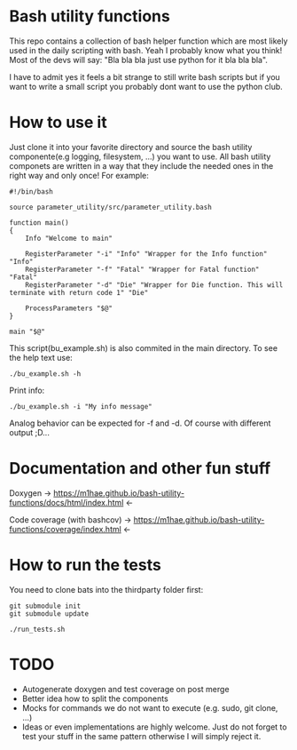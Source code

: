 # Bash utility functions
This repo contains a collection of bash helper function which are most likely used in the daily scripting with bash. Yeah I probably know what you think! Most of the devs will say: "Bla bla bla just use python for it bla bla bla".

I have to admit yes it feels a bit strange to still write bash scripts but if you want to write a small script you probably dont want to use the python club.


# How to use it
Just clone it into your favorite directory and source the bash utility componente(e.g logging, filesystem, ...) you want to use. All bash utility componets are written in a way that they include the needed ones in the right way and only once! For example:

```
#!/bin/bash

source parameter_utility/src/parameter_utility.bash

function main()
{
    Info "Welcome to main"
    
    RegisterParameter "-i" "Info" "Wrapper for the Info function" "Info"
    RegisterParameter "-f" "Fatal" "Wrapper for Fatal function" "Fatal"
    RegisterParameter "-d" "Die" "Wrapper for Die function. This will terminate with return code 1" "Die"

    ProcessParameters "$@"
}

main "$@"
```
This script(bu_example.sh) is also commited in the main directory. To see the help text use:

```./bu_example.sh -h```

Print info:

```./bu_example.sh -i "My info message"```

Analog behavior can be expected for -f and -d. Of course with different output ;D... 

# Documentation and other fun stuff
Doxygen -> https://m1hae.github.io/bash-utility-functions/docs/html/index.html <-

Code coverage (with bashcov) -> https://m1hae.github.io/bash-utility-functions/coverage/index.html <-

# How to run the tests
You need to clone bats into the thirdparty folder first:
```
git submodule init
git submodule update

./run_tests.sh
```

# TODO
- Autogenerate doxygen and test coverage on post merge
- Better idea how to split the components
- Mocks for commands we do not want to execute (e.g. sudo, git clone, ...)
- Ideas or even implementations are highly welcome. Just do not forget to test your stuff in the same pattern otherwise I will simply reject it.
